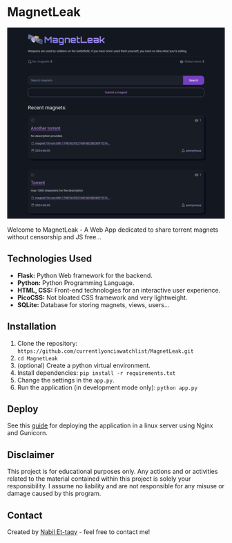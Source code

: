 # MagnetLeak
<p align="center">
  <img src="images/screen1.png" />
</p>

Welcome to MagnetLeak - A Web App dedicated to share torrent magnets without censorship and JS free...

## Technologies Used

- **Flask:** Python Web framework for the backend.
- **Python:** Python Programming Language. 
- **HTML, CSS:** Front-end technologies for an interactive user experience.
- **PicoCSS:** Not bloated CSS framework and very lightweight. 
- **SQLite:** Database for storing magnets, views, users...

## Installation

1. Clone the repository: `https://github.com/currentlyonciawatchlist/MagnetLeak.git`
2. `cd MagnetLeak`
3. (optional) Create a python virtual environment. 
4. Install dependencies: `pip install -r requirements.txt`
5. Change the settings in the `app.py`.
6. Run the application (in development mode only): `python app.py`

## Deploy

See this [guide](https://dev.to/brandonwallace/deploy-flask-the-easy-way-with-gunicorn-and-nginx-jgc) for deploying the application in a linux server using Nginx and Gunicorn.

## Disclaimer

This project is for educational purposes only. Any actions and or activities related to the material contained within this project is solely your responsibility. I assume no liability and are not responsible for any misuse or damage caused by this program.

## Contact

Created by [Nabil Et-taqy](https://github.com/nabilettaqy) - feel free to contact me!
